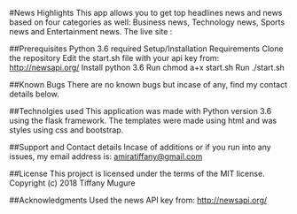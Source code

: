 #News Highlights
This app allows you to get top headlines news and news based on four categories as well: Business news, Technology news, Sports news and Entertainment news. The live site : 

##Prerequisites
Python 3.6 required
Setup/Installation Requirements
Clone the repository
Edit the start.sh file with your api key from: http://newsapi.org/
Install python 3.6
Run chmod a+x start.sh
Run ./start.sh

##Known Bugs
There are no known bugs but incase of any, find my contact details below.

##Technolgies used
This application was made with Python version 3.6 using the flask framework. The templates were made using html and was styles using css and bootstrap.

##Support and Contact details
Incase of additions or if you run into any issues, my email address is: amiratiffany@gmail.com

##License
This project is licensed under the terms of the MIT license. Copyright (c) 2018 Tiffany Mugure

##Acknowledgments
Used the news API key from: http://newsapi.org/